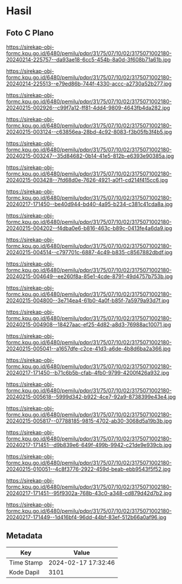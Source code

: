 # Hasil

## Foto C Plano

https://sirekap-obj-formc.kpu.go.id/6480/pemilu/pdpr/31/75/07/10/02/3175071002180-20240214-225757--da93ae18-6cc5-454b-8a0d-3f608b71a61b.jpg

https://sirekap-obj-formc.kpu.go.id/6480/pemilu/pdpr/31/75/07/10/02/3175071002180-20240214-225513--e79ed86b-744f-4330-accc-a2730a52b277.jpg

https://sirekap-obj-formc.kpu.go.id/6480/pemilu/pdpr/31/75/07/10/02/3175071002180-20240215-002926--c99f7a12-ff81-4dd4-9809-4643fb4da282.jpg

https://sirekap-obj-formc.kpu.go.id/6480/pemilu/pdpr/31/75/07/10/02/3175071002180-20240215-003124--c63856ea-28bd-4c92-8083-f3b05fb3f4b5.jpg

https://sirekap-obj-formc.kpu.go.id/6480/pemilu/pdpr/31/75/07/10/02/3175071002180-20240215-003247--35d84682-0b14-41e5-812b-e6393e90385a.jpg

https://sirekap-obj-formc.kpu.go.id/6480/pemilu/pdpr/31/75/07/10/02/3175071002180-20240215-003428--7fd68d0e-7626-4921-a0f1-cd214f415cc6.jpg

https://sirekap-obj-formc.kpu.go.id/6480/pemilu/pdpr/31/75/07/10/02/3175071002180-20240217-171450--be40d944-bd40-4a95-b234-c381c41cda8a.jpg

https://sirekap-obj-formc.kpu.go.id/6480/pemilu/pdpr/31/75/07/10/02/3175071002180-20240215-004202--f4dba0e6-b816-463c-b89c-0413fe4a6da9.jpg

https://sirekap-obj-formc.kpu.go.id/6480/pemilu/pdpr/31/75/07/10/02/3175071002180-20240215-004514--c797701c-6887-4c49-b835-c8567882dbdf.jpg

https://sirekap-obj-formc.kpu.go.id/6480/pemilu/pdpr/31/75/07/10/02/3175071002180-20240215-004649--ee260f8a-85e1-4cde-8791-49d4757b753b.jpg

https://sirekap-obj-formc.kpu.go.id/6480/pemilu/pdpr/31/75/07/10/02/3175071002180-20240215-004800--3e714ea4-61b0-4a0f-b85f-7a5979a93d7f.jpg

https://sirekap-obj-formc.kpu.go.id/6480/pemilu/pdpr/31/75/07/10/02/3175071002180-20240215-004908--18427aac-ef25-4d82-a8d3-76988ac10071.jpg

https://sirekap-obj-formc.kpu.go.id/6480/pemilu/pdpr/31/75/07/10/02/3175071002180-20240215-005041--a1657dfe-c2ce-41d3-a6de-4b8d6ba2a366.jpg

https://sirekap-obj-formc.kpu.go.id/6480/pemilu/pdpr/31/75/07/10/02/3175071002180-20240217-171450--b71c6b5b-cfab-4fb0-9799-4200f426a932.jpg

https://sirekap-obj-formc.kpu.go.id/6480/pemilu/pdpr/31/75/07/10/02/3175071002180-20240215-005618--5999d342-b922-4ce7-92a9-8738399e43e4.jpg

https://sirekap-obj-formc.kpu.go.id/6480/pemilu/pdpr/31/75/07/10/02/3175071002180-20240215-005817--07788185-9815-4702-ab30-3068d5a19b3b.jpg

https://sirekap-obj-formc.kpu.go.id/6480/pemilu/pdpr/31/75/07/10/02/3175071002180-20240217-171451--d9b839e6-649f-499b-9942-c21de9e939cb.jpg

https://sirekap-obj-formc.kpu.go.id/6480/pemilu/pdpr/31/75/07/10/02/3175071002180-20240215-010051--4c8f3776-2922-459d-beab-ebb9543f5f52.jpg

https://sirekap-obj-formc.kpu.go.id/6480/pemilu/pdpr/31/75/07/10/02/3175071002180-20240217-171451--95f9302a-768b-43c0-a348-cd879d42d7b2.jpg

https://sirekap-obj-formc.kpu.go.id/6480/pemilu/pdpr/31/75/07/10/02/3175071002180-20240217-171449--1d416bf4-96dd-44bf-83ef-512b66a0af96.jpg


## Metadata

| Key        | Value               |
| ---------- | ------------------- |
| Time Stamp | 2024-02-17 17:32:46 |
| Kode Dapil | 3101                |



